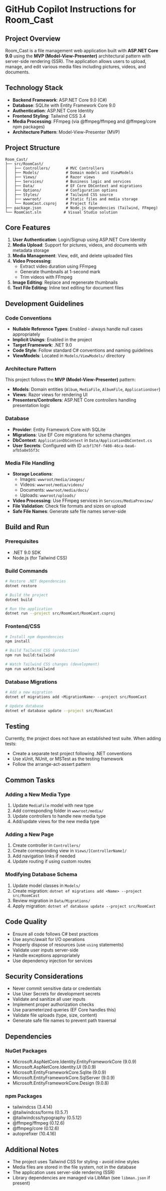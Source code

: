 # GitHub Copilot Instructions for Room_Cast

## Project Overview

Room_Cast is a file management web application built with **ASP.NET Core 9.0** using the **MVP (Model-View-Presenter)** architectural pattern with server-side rendering (SSR). The application allows users to upload, manage, and edit various media files including pictures, videos, and documents.

## Technology Stack

- **Backend Framework**: ASP.NET Core 9.0 (C#)
- **Database**: SQLite with Entity Framework Core 9.0
- **Authentication**: ASP.NET Core Identity
- **Frontend Styling**: Tailwind CSS 3.4
- **Media Processing**: FFmpeg (via @ffmpeg/ffmpeg and @ffmpeg/core npm packages)
- **Architecture Pattern**: Model-View-Presenter (MVP)

## Project Structure

```
Room_Cast/
├── src/RoomCast/
│   ├── Controllers/       # MVC Controllers
│   ├── Models/            # Domain models and ViewModels
│   ├── Views/             # Razor views
│   ├── Services/          # Business logic and services
│   ├── Data/              # EF Core DbContext and migrations
│   ├── Options/           # Configuration options
│   ├── Styles/            # Tailwind CSS source
│   ├── wwwroot/           # Static files and media storage
│   └── RoomCast.csproj    # Project file
├── package.json           # Node.js dependencies (Tailwind, FFmpeg)
└── RoomCast.sln          # Visual Studio solution
```

## Core Features

1. **User Authentication**: Login/Signup using ASP.NET Core Identity
2. **Media Upload**: Support for pictures, videos, and documents with metadata storage
3. **Media Management**: View, edit, and delete uploaded files
4. **Video Processing**: 
   - Extract video duration using FFmpeg
   - Generate thumbnails at 1-second mark
   - Trim videos with FFmpeg
5. **Image Editing**: Replace and regenerate thumbnails
6. **Text File Editing**: Inline text editing for document files

## Development Guidelines

### Code Conventions

- **Nullable Reference Types**: Enabled - always handle null cases appropriately
- **Implicit Usings**: Enabled in the project
- **Target Framework**: .NET 9.0
- **Code Style**: Follow standard C# conventions and naming guidelines
- **ViewModels**: Located in `Models/ViewModels/` directory

### Architecture Pattern

This project follows the **MVP (Model-View-Presenter)** pattern:
- **Models**: Domain entities (`Album`, `MediaFile`, `AlbumFile`, `ApplicationUser`)
- **Views**: Razor views for rendering UI
- **Presenters/Controllers**: ASP.NET Core controllers handling presentation logic

### Database

- **Provider**: Entity Framework Core with SQLite
- **Migrations**: Use EF Core migrations for schema changes
- **DbContext**: `ApplicationDbContext` in `Data/ApplicationDbContext.cs`
- **User Secrets**: Configured with ID `acbf176f-f408-46ca-bea6-afb5a8e55f3c`

### Media File Handling

- **Storage Locations**:
  - Images: `wwwroot/media/images/`
  - Videos: `wwwroot/media/videos/`
  - Documents: `wwwroot/media/docs/`
  - Uploads: `wwwroot/uploads/`
- **Video Processing**: Use FFmpeg services in `Services/MediaPreview/`
- **File Validation**: Check file formats and sizes on upload
- **Safe File Names**: Generate safe file names server-side

## Build and Run

### Prerequisites
- .NET 9.0 SDK
- Node.js (for Tailwind CSS)

### Build Commands

```bash
# Restore .NET dependencies
dotnet restore

# Build the project
dotnet build

# Run the application
dotnet run --project src/RoomCast/RoomCast.csproj
```

### Frontend/CSS

```bash
# Install npm dependencies
npm install

# Build Tailwind CSS (production)
npm run build:tailwind

# Watch Tailwind CSS changes (development)
npm run watch:tailwind
```

### Database Migrations

```bash
# Add a new migration
dotnet ef migrations add <MigrationName> --project src/RoomCast

# Update database
dotnet ef database update --project src/RoomCast
```

## Testing

Currently, the project does not have an established test suite. When adding tests:
- Create a separate test project following .NET conventions
- Use xUnit, NUnit, or MSTest as the testing framework
- Follow the arrange-act-assert pattern

## Common Tasks

### Adding a New Media Type
1. Update `MediaFile` model with new type
2. Add corresponding folder in `wwwroot/media/`
3. Update controllers to handle new media type
4. Add/update views for the new media type

### Adding a New Page
1. Create controller in `Controllers/`
2. Create corresponding view in `Views/[ControllerName]/`
3. Add navigation links if needed
4. Update routing if using custom routes

### Modifying Database Schema
1. Update model classes in `Models/`
2. Create migration: `dotnet ef migrations add <Name> --project src/RoomCast`
3. Review migration in `Data/Migrations/`
4. Apply migration: `dotnet ef database update --project src/RoomCast`

## Code Quality

- Ensure all code follows C# best practices
- Use async/await for I/O operations
- Properly dispose of resources (use `using` statements)
- Validate user inputs server-side
- Handle exceptions appropriately
- Use dependency injection for services

## Security Considerations

- Never commit sensitive data or credentials
- Use User Secrets for development secrets
- Validate and sanitize all user inputs
- Implement proper authorization checks
- Use parameterized queries (EF Core handles this)
- Validate file uploads (type, size, content)
- Generate safe file names to prevent path traversal

## Dependencies

### NuGet Packages
- Microsoft.AspNetCore.Identity.EntityFrameworkCore (9.0.9)
- Microsoft.AspNetCore.Identity.UI (9.0.9)
- Microsoft.EntityFrameworkCore.Sqlite (9.0.9)
- Microsoft.EntityFrameworkCore.SqlServer (9.0.9)
- Microsoft.EntityFrameworkCore.Design (9.0.8)

### npm Packages
- tailwindcss (3.4.14)
- @tailwindcss/forms (0.5.7)
- @tailwindcss/typography (0.5.12)
- @ffmpeg/ffmpeg (0.12.6)
- @ffmpeg/core (0.12.6)
- autoprefixer (10.4.16)

## Additional Notes

- The project uses Tailwind CSS for styling - avoid inline styles
- Media files are stored in the file system, not in the database
- The application uses server-side rendering (SSR)
- Library dependencies are managed via LibMan (see `libman.json` if present)

